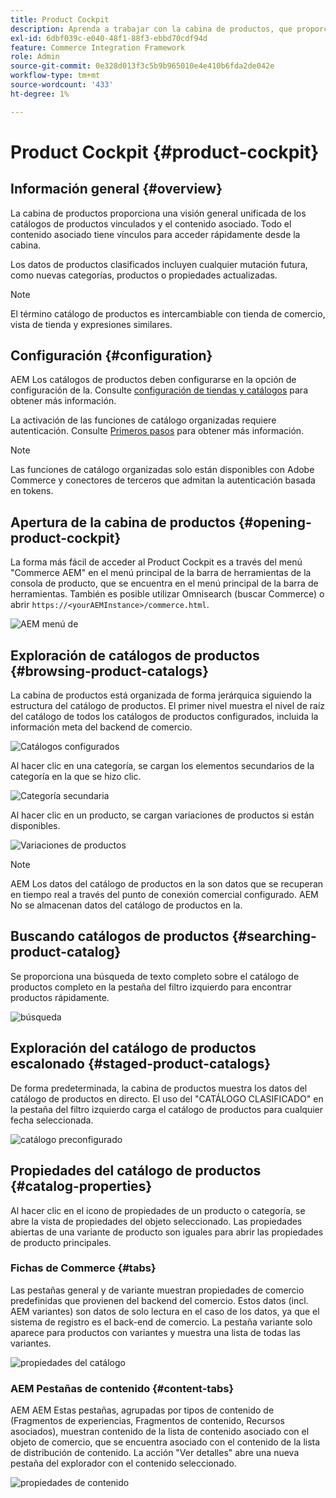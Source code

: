 ```yaml
---
title: Product Cockpit
description: Aprenda a trabajar con la cabina de productos, que proporciona una visión general unificada de los catálogos de productos vinculados y el contenido asociado.
exl-id: 6dbf039c-e040-48f1-88f3-ebbd70cdf94d
feature: Commerce Integration Framework
role: Admin
source-git-commit: 0e328d013f3c5b9b965010e4e410b6fda2de042e
workflow-type: tm+mt
source-wordcount: '433'
ht-degree: 1%

---
```


# Product Cockpit {#product-cockpit}

## Información general {#overview}

La cabina de productos proporciona una visión general unificada de los catálogos de productos vinculados y el contenido asociado. Todo el contenido asociado tiene vínculos para acceder rápidamente desde la cabina.

Los datos de productos clasificados incluyen cualquier mutación futura, como nuevas categorías, productos o propiedades actualizadas.

>[!NOTE]
>
>El término catálogo de productos es intercambiable con tienda de comercio, vista de tienda y expresiones similares.

## Configuración {#configuration}

AEM Los catálogos de productos deben configurarse en la opción de configuración de la. Consulte [configuración de tiendas y catálogos](https://experienceleague.adobe.com/docs/experience-manager-cloud-service/content/content-and-commerce/storefront/getting-started.html#catalog) para obtener más información.

La activación de las funciones de catálogo organizadas requiere autenticación. Consulte [Primeros pasos](https://experienceleague.adobe.com/docs/experience-manager-cloud-service/content/content-and-commerce/storefront/getting-started.html) para obtener más información.

>[!NOTE]
>
>Las funciones de catálogo organizadas solo están disponibles con Adobe Commerce y conectores de terceros que admitan la autenticación basada en tokens.

## Apertura de la cabina de productos {#opening-product-cockpit}

La forma más fácil de acceder al Product Cockpit es a través del menú &quot;Commerce AEM&quot; en el menú principal de la barra de herramientas de la consola de producto, que se encuentra en el menú principal de la barra de herramientas. También es posible utilizar Omnisearch (buscar Commerce) o abrir `https://<yourAEMInstance>/commerce.html`.

![AEM menú de](../assets/aem-menu.png)

## Exploración de catálogos de productos {#browsing-product-catalogs}

La cabina de productos está organizada de forma jerárquica siguiendo la estructura del catálogo de productos. El primer nivel muestra el nivel de raíz del catálogo de todos los catálogos de productos configurados, incluida la información meta del backend de comercio.

![Catálogos configurados](../assets/catalog-overview.png)

Al hacer clic en una categoría, se cargan los elementos secundarios de la categoría en la que se hizo clic.

![Categoría secundaria](../assets/catalog-category-children.png)

Al hacer clic en un producto, se cargan variaciones de productos si están disponibles.

![Variaciones de productos](../assets/catalog-product-variation.png)

>[!NOTE]
>
>AEM Los datos del catálogo de productos en la son datos que se recuperan en tiempo real a través del punto de conexión comercial configurado. AEM No se almacenan datos del catálogo de productos en la.

## Buscando catálogos de productos {#searching-product-catalog}

Se proporciona una búsqueda de texto completo sobre el catálogo de productos completo en la pestaña del filtro izquierdo para encontrar productos rápidamente.

![búsqueda](../assets/search-cockpit.png)

## Exploración del catálogo de productos escalonado {#staged-product-catalogs}

De forma predeterminada, la cabina de productos muestra los datos del catálogo de productos en directo. El uso del &quot;CATÁLOGO CLASIFICADO&quot; en la pestaña del filtro izquierdo carga el catálogo de productos para cualquier fecha seleccionada.

![catálogo preconfigurado](../assets/staged-cockpit.png)

## Propiedades del catálogo de productos {#catalog-properties}

Al hacer clic en el icono de propiedades de un producto o categoría, se abre la vista de propiedades del objeto seleccionado. Las propiedades abiertas de una variante de producto son iguales para abrir las propiedades de producto principales.

### Fichas de Commerce {#tabs}

Las pestañas general y de variante muestran propiedades de comercio predefinidas que provienen del backend del comercio. Estos datos (incl. AEM variantes) son datos de solo lectura en el caso de los datos, ya que el sistema de registro es el back-end de comercio. La pestaña variante solo aparece para productos con variantes y muestra una lista de todas las variantes.

![propiedades del catálogo](../assets/catalog-properties.png)

### AEM Pestañas de contenido {#content-tabs}

AEM AEM Estas pestañas, agrupadas por tipos de contenido de (Fragmentos de experiencias, Fragmentos de contenido, Recursos asociados), muestran contenido de la lista de contenido asociado con el objeto de comercio, que se encuentra asociado con el contenido de la lista de distribución de contenido. La acción &quot;Ver detalles&quot; abre una nueva pestaña del explorador con el contenido seleccionado.

![propiedades de contenido](../assets/content-properties.png)
